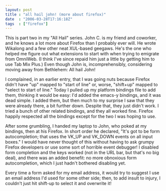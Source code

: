```yaml
---
layout: post
title : "all hail john! (more about firefox)"
date  : "2006-03-28T17:16:18Z"
tags  : ["firefox"]
---
```

This is part two in my "All Hail" series.  John C. is my friend and coworker, and he knows a lot more about Firefox than I probably ever will.  He wrote Wikalong and a few other neat XUL-based geegaws.  He's the one who helped me figure out what extensions to start with when trying to emigrate from OmniWeb. (I think I've since repaid him just a little by getting him to use Tab Mix Plus.)  Even though John is, incomprehensibly, considering moving away from Bethlehem: All hail John!

I complained, in an earlier entry, that I was going nuts because Firefox didn't have "up" mapped to "start of line" or, worse, "shift+up" mapped to "select to start of line."  Today I pulled up my platform bindings file to add them, thinking it would be easy:  I'd added the emacs-y bindings, and it was dead simple.  I added them, but then much to my surprise I saw that they were already there, a bit further down.  Despite that, they just didn't work.  I tried a bunch of other related bindings, and they all worked fine.  Firefox happily respected all the bindings except for the two I was hoping to use.

After some grumbling, I handed my laptop to John, who poked at my bindings, then at his Firefox.  In short order he declared, "It's got to be form autocompletion; that uses the VK_UP and VK_DOWN events on all input boxes."  I would have never thought of this without having to ask grumpy Firefox developers or use some sort of horrible event debugger!  I disabled form completion and the keys worked (not in the URL bar, but that's no big deal), and there was an added benefit:  no more obnoxious form autocompletion, which I just hadn't bothered disabling yet.

Every time a form asked for my email address, it would try to suggest I use an email address I'd used for some other side; then, to add insult to injury, I couldn't just hit shift-up to select it and overwrite it! 
